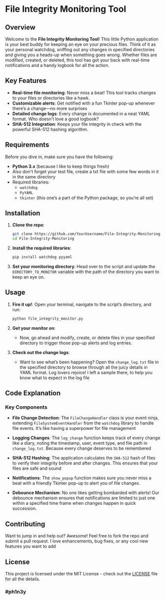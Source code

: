 #  File Integrity Monitoring Tool 

##  Overview

Welcome to the **File Integrity Monitoring Tool**! This little Python application is your best buddy for keeping an eye on your precious files. Think of it as your personal watchdog, sniffing out any changes in specified directories and giving you a heads-up when something goes wrong. Whether files are modified, created, or deleted, this tool has got your back with real-time notifications and a handy logbook for all the action.

##  Key Features

- **Real-time file monitoring**: Never miss a beat! This tool tracks changes to your files or directories like a hawk.
- **Customizable alerts**: Get notified with a fun Tkinter pop-up whenever there’s a change—no more surprises
- **Detailed change logs**: Every change is documented in a neat YAML format. Who doesn’t love a good logbook?
- **SHA-512 Integration**: Keeps your file integrity in check with the powerful SHA-512 hashing algorithm.

##  Requirements

Before you dive in, make sure you have the following:

- **Python 3.x** (because I like to keep things fresh)
- Also don't forget your test file, create a txt file with some few words in it in the same directory
- Required libraries:
  - `watchdog`
  - `PyYAML`
  - `tkinter` (this one’s a part of the Python package, so you’re all set)

##  Installation

1. **Clone the repo**:
   ```bash
   git clone https://github.com/YourUsername/File-Integrity-Monitoring.git
   cd File-Integrity-Monitoring
   ```

2. **Install the required libraries**:
   ```bash
   pip install watchdog pyyaml
   ```

3. **Set your monitoring directory**:
   Head over to the script and update the `DIRECTORY_TO_MONITOR` variable with the path of the directory you want to keep an eye on. 

##  Usage

1. **Fire it up!**:
   Open your terminal, navigate to the script’s directory, and run:
   ```bash
   python file_integrity_monitor.py
   ```

2. **Get your monitor on**:
   - Now, go ahead and modify, create, or delete files in your specified directory to trigger those pop-up alerts and log entries. 

3. **Check out the change logs**:
   - Want to see what’s been happening? Open the `change_log.txt` file in the specified directory to browse through all the juicy details in YAML format. Log lovers rejoice! I left a sample there, to help you know what to expect in the log file 

##  Code Explanation

###  Key Components

- **File Change Detection**: 
  The `FileChangeHandler` class is your event ninja, extending `FileSystemEventHandler` from the `watchdog` library to handle file events. It’s like having a superpower for file management

- **Logging Changes**: 
  The `log_change` function keeps track of every change like a diary, noting the timestamp, user, event type, and file path in `change_log.txt`. Because every change deserves to be remembered

- **SHA-512 Hashing**:
  The application calculates the `SHA-512` hash of files to verify their integrity before and after changes. This ensures that your files are safe and sound

- **Notifications**: 
  The `show_popup` function makes sure you never miss a beat with a friendly Tkinter pop-up to alert you of file changes.

- **Debounce Mechanism**: 
  No one likes getting bombarded with alerts! Our debounce mechanism ensures that notifications are limited to just one within a specified time frame when changes happen in quick succession. 

##  Contributing

Want to jump in and help out? Awesome! Feel free to fork the repo and submit a pull request. I love enhancements, bug fixes, or any cool new features you want to add

##  License

This project is licensed under the MIT License - check out the [LICENSE](LICENSE) file for all the details.

### #ph1n3y
